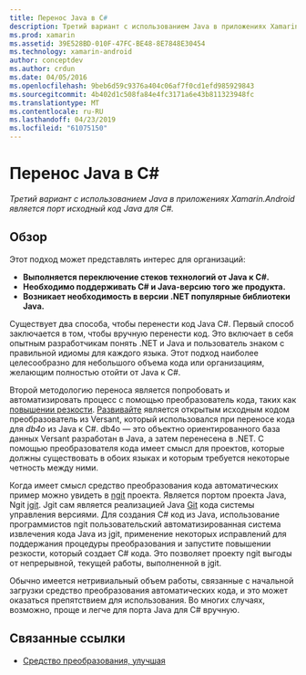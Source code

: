 ```yaml
---
title: Перенос Java в C#
description: Третий вариант с использованием Java в приложениях Xamarin.Android является порт исходный код Java для C#.
ms.prod: xamarin
ms.assetid: 39E528BD-010F-47FC-BE48-8E7848E30454
ms.technology: xamarin-android
author: conceptdev
ms.author: crdun
ms.date: 04/05/2016
ms.openlocfilehash: 9beb6d59c9376a404c06af7f0cd1efd985929843
ms.sourcegitcommit: 4b402d1c508fa84e4fc3171a6e43b811323948fc
ms.translationtype: MT
ms.contentlocale: ru-RU
ms.lasthandoff: 04/23/2019
ms.locfileid: "61075150"
---
```

# <a name="porting-java-to-c"></a>Перенос Java в C#

_Третий вариант с использованием Java в приложениях Xamarin.Android является порт исходный код Java для C#._

## <a name="overview"></a>Обзор

Этот подход может представлять интерес для организаций:

-  **Выполняется переключение стеков технологий от Java к C#.**
-  **Необходимо поддерживать C# и Java-версию того же продукта.**
-  **Возникает необходимость в версии .NET популярные библиотеки Java.**


Существует два способа, чтобы перенести код Java C#. Первый способ заключается в том, чтобы вручную перенести код. Это включает в себя опытным разработчикам понять .NET и Java и пользователь знаком с правильной идиомы для каждого языка. Этот подход наиболее целесообразно для небольшого объема кода или организациям, желающим полностью отойти от Java к C#.

Второй методологию переноса является попробовать и автоматизировать процесс с помощью преобразователь кода, таких как [повышении резкости](https://github.com/mono/sharpen). [Развивайте](https://github.com/mono/sharpen) является открытым исходным кодом преобразователь из Versant, который использовался при переносе кода для *db4o* из Java к C#. db4o — это объектно ориентированного база данных Versant разработан в Java, а затем перенесена в .NET. С помощью преобразователя кода имеет смысл для проектов, которые должны существовать в обоих языках и которым требуется некоторые четность между ними.

Когда имеет смысл средство преобразования кода автоматических пример можно увидеть в [ngit](https://github.com/mono/ngit) проекта.
Является портом проекта Java, Ngit [jgit](http://eclipse.org/).
Jgit сам является реализацией Java [Git](http://git-scm.com/) кода системы управления версиями. Для создания C# код из Java, использование программистов ngit пользовательский автоматизированная система извлечения кода Java из jgit, применение некоторых исправлений для поддержания процедуры преобразования и запустите повышении резкости, который создает C# кода. Это позволяет проекту ngit выгоды от непрерывной, текущей работы, выполненной в jgit.

Обычно имеется нетривиальный объем работы, связанные с начальной загрузки средство преобразования автоматических кода, и это может оказаться препятствием для использования. Во многих случаях, возможно, проще и легче для порта Java для C# вручную.



## <a name="related-links"></a>Связанные ссылки

- [Средство преобразования, улучшая](https://github.com/mono/sharpen)
